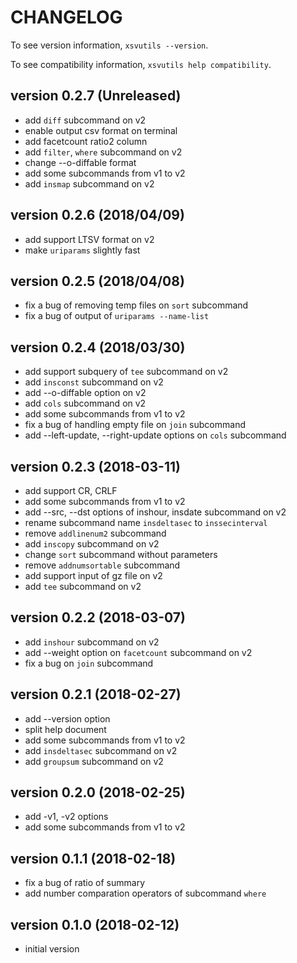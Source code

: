 # CHANGELOG

To see version information, `xsvutils --version`.

To see compatibility information, `xsvutils help compatibility`.

## version 0.2.7 (Unreleased)
- add `diff` subcommand on v2
- enable output csv format on terminal
- add facetcount ratio2 column
- add `filter`, `where` subcommand on v2
- change --o-diffable format
- add some subcommands from v1 to v2
- add `insmap` subcommand on v2

## version 0.2.6 (2018/04/09)
- add support LTSV format on v2
- make `uriparams` slightly fast

## version 0.2.5 (2018/04/08)
- fix a bug of removing temp files on `sort` subcommand
- fix a bug of output of `uriparams --name-list`

## version 0.2.4 (2018/03/30)
- add support subquery of `tee` subcommand on v2
- add `insconst` subcommand on v2
- add --o-diffable option on v2
- add `cols` subcommand on v2
- add some subcommands from v1 to v2
- fix a bug of handling empty file on `join` subcommand
- add --left-update, --right-update options on `cols` subcommand

## version 0.2.3 (2018-03-11)
- add support CR, CRLF
- add some subcommands from v1 to v2
- add --src, --dst options of inshour, insdate subcommand on v2
- rename subcommand name `insdeltasec` to `inssecinterval`
- remove `addlinenum2` subcommand
- add `inscopy` subcommand on v2
- change `sort` subcommand without parameters
- remove `addnumsortable` subcommand
- add support input of gz file on v2
- add `tee` subcommand on v2

## version 0.2.2 (2018-03-07)
- add `inshour` subcommand on v2
- add --weight option on `facetcount` subcommand on v2
- fix a bug on `join` subcommand

## version 0.2.1 (2018-02-27)
- add --version option
- split help document
- add some subcommands from v1 to v2
- add `insdeltasec` subcommand on v2
- add `groupsum` subcommand on v2

## version 0.2.0 (2018-02-25)
- add -v1, -v2 options
- add some subcommands from v1 to v2

## version 0.1.1 (2018-02-18)
- fix a bug of ratio of summary
- add number comparation operators of subcommand `where`

## version 0.1.0 (2018-02-12)
- initial version


